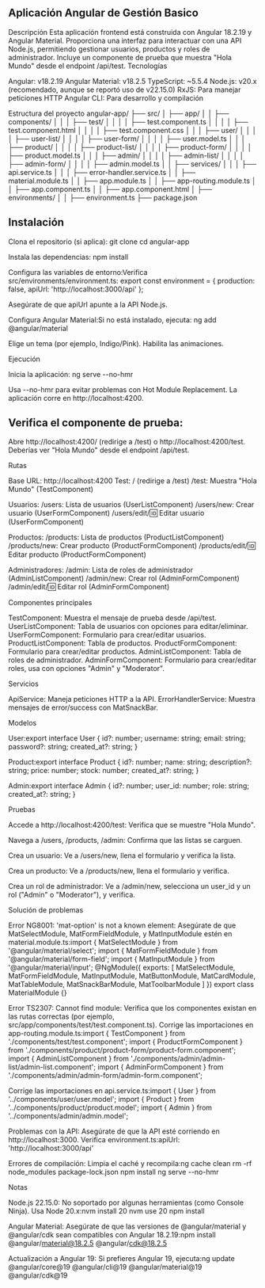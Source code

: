 ## Aplicación Angular de Gestión Basico 
Descripción
Esta aplicación frontend está construida con Angular 18.2.19 y Angular Material. Proporciona una interfaz para interactuar con una API Node.js, permitiendo gestionar usuarios, productos y roles de administrador. Incluye un componente de prueba que muestra "Hola Mundo" desde el endpoint /api/test.
Tecnologías

Angular: v18.2.19
Angular Material: v18.2.5
TypeScript: ~5.5.4
Node.js: v20.x (recomendado, aunque se reportó uso de v22.15.0)
RxJS: Para manejar peticiones HTTP
Angular CLI: Para desarrollo y compilación

Estructura del proyecto
angular-app/
├── src/
│   ├── app/
│   │   ├── components/
│   │   │   ├── test/
│   │   │   │   ├── test.component.ts
│   │   │   │   ├── test.component.html
│   │   │   │   ├── test.component.css
│   │   │   ├── user/
│   │   │   │   ├── user-list/
│   │   │   │   ├── user-form/
│   │   │   │   ├── user.model.ts
│   │   │   ├── product/
│   │   │   │   ├── product-list/
│   │   │   │   ├── product-form/
│   │   │   │   ├── product.model.ts
│   │   │   ├── admin/
│   │   │   │   ├── admin-list/
│   │   │   │   ├── admin-form/
│   │   │   │   ├── admin.model.ts
│   │   ├── services/
│   │   │   ├── api.service.ts
│   │   │   ├── error-handler.service.ts
│   │   ├── material.module.ts
│   │   ├── app.module.ts
│   │   ├── app-routing.module.ts
│   │   ├── app.component.ts
│   │   ├── app.component.html
│   ├── environments/
│   │   ├── environment.ts
├── package.json

## Instalación

Clona el repositorio (si aplica):
git clone <repositorio>
cd angular-app


Instala las dependencias:
npm install


Configura las variables de entorno:Verifica src/environments/environment.ts:
export const environment = {
  production: false,
  apiUrl: 'http://localhost:3000/api'
};

Asegúrate de que apiUrl apunte a la API Node.js.

Configura Angular Material:Si no está instalado, ejecuta:
ng add @angular/material


Elige un tema (por ejemplo, Indigo/Pink).
Habilita las animaciones.



Ejecución

Inicia la aplicación:
ng serve --no-hmr


Usa --no-hmr para evitar problemas con Hot Module Replacement.
La aplicación corre en http://localhost:4200.


## Verifica el componente de prueba:

Abre http://localhost:4200/ (redirige a /test) o http://localhost:4200/test.
Deberías ver "Hola Mundo" desde el endpoint /api/test.



Rutas

Base URL: http://localhost:4200
Test:
/ (redirige a /test)
/test: Muestra "Hola Mundo" (TestComponent)


Usuarios:
/users: Lista de usuarios (UserListComponent)
/users/new: Crear usuario (UserFormComponent)
/users/edit/:id: Editar usuario (UserFormComponent)


Productos:
/products: Lista de productos (ProductListComponent)
/products/new: Crear producto (ProductFormComponent)
/products/edit/:id: Editar producto (ProductFormComponent)


Administradores:
/admin: Lista de roles de administrador (AdminListComponent)
/admin/new: Crear rol (AdminFormComponent)
/admin/edit/:id: Editar rol (AdminFormComponent)



Componentes principales

TestComponent: Muestra el mensaje de prueba desde /api/test.
UserListComponent: Tabla de usuarios con opciones para editar/eliminar.
UserFormComponent: Formulario para crear/editar usuarios.
ProductListComponent: Tabla de productos.
ProductFormComponent: Formulario para crear/editar productos.
AdminListComponent: Tabla de roles de administrador.
AdminFormComponent: Formulario para crear/editar roles, usa <mat-select> con opciones "Admin" y "Moderator".

Servicios

ApiService: Maneja peticiones HTTP a la API.
ErrorHandlerService: Muestra mensajes de error/success con MatSnackBar.

Modelos

User:export interface User {
  id?: number;
  username: string;
  email: string;
  password?: string;
  created_at?: string;
}


Product:export interface Product {
  id?: number;
  name: string;
  description?: string;
  price: number;
  stock: number;
  created_at?: string;
}


Admin:export interface Admin {
  id?: number;
  user_id: number;
  role: string;
  created_at?: string;
}



Pruebas

Accede a http://localhost:4200/test:
Verifica que se muestre "Hola Mundo".


Navega a /users, /products, /admin:
Confirma que las listas se carguen.


Crea un usuario:
Ve a /users/new, llena el formulario y verifica la lista.


Crea un producto:
Ve a /products/new, llena el formulario y verifica.


Crea un rol de administrador:
Ve a /admin/new, selecciona un user_id y un rol ("Admin" o "Moderator"), y verifica.



Solución de problemas

Error NG8001: 'mat-option' is not a known element:
Asegúrate de que MatSelectModule, MatFormFieldModule, y MatInputModule estén en material.module.ts:import { MatSelectModule } from '@angular/material/select';
import { MatFormFieldModule } from '@angular/material/form-field';
import { MatInputModule } from '@angular/material/input';
@NgModule({
  exports: [
    MatSelectModule,
    MatFormFieldModule,
    MatInputModule,
    MatButtonModule,
    MatCardModule,
    MatTableModule,
    MatSnackBarModule,
    MatToolbarModule
  ]
})
export class MaterialModule {}




Error TS2307: Cannot find module:
Verifica que los componentes existan en las rutas correctas (por ejemplo, src/app/components/test/test.component.ts).
Corrige las importaciones en app-routing.module.ts:import { TestComponent } from './components/test/test.component';
import { ProductFormComponent } from './components/product/product-form/product-form.component';
import { AdminListComponent } from './components/admin/admin-list/admin-list.component';
import { AdminFormComponent } from './components/admin/admin-form/admin-form.component';


Corrige las importaciones en api.service.ts:import { User } from '../components/user/user.model';
import { Product } from '../components/product/product.model';
import { Admin } from '../components/admin/admin.model';




Problemas con la API:
Asegúrate de que la API esté corriendo en http://localhost:3000.
Verifica environment.ts:apiUrl: 'http://localhost:3000/api'




Errores de compilación:
Limpia el caché y recompila:ng cache clean
rm -rf node_modules package-lock.json
npm install
ng serve --no-hmr





Notas

Node.js 22.15.0: No soportado por algunas herramientas (como Console Ninja). Usa Node 20.x:nvm install 20
nvm use 20
npm install


Angular Material: Asegúrate de que las versiones de @angular/material y @angular/cdk sean compatibles con Angular 18.2.19:npm install @angular/material@18.2.5 @angular/cdk@18.2.5


Actualización a Angular 19:
Si prefieres Angular 19, ejecuta:ng update @angular/core@19 @angular/cli@19 @angular/material@19 @angular/cdk@19





